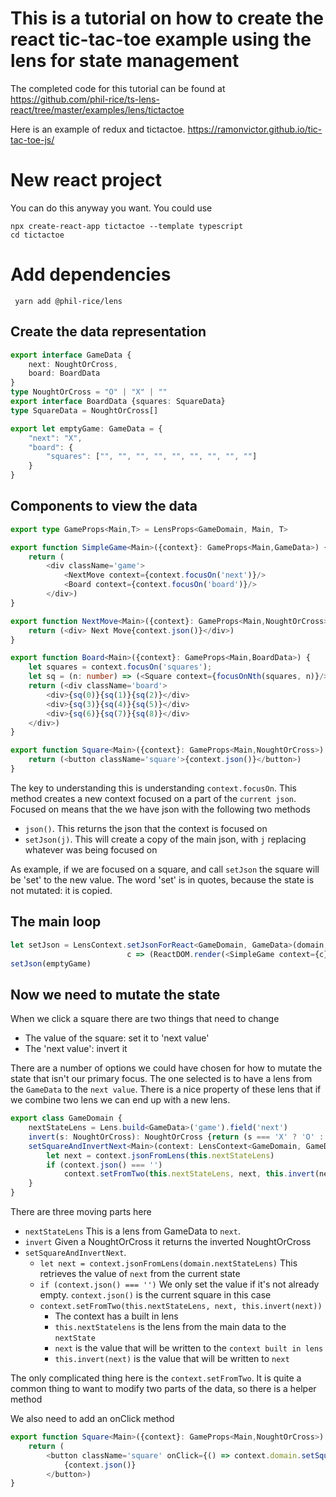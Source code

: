 # This is a tutorial on how to create the react tic-tac-toe example using the lens for state management

The completed code for this tutorial can be found
at https://github.com/phil-rice/ts-lens-react/tree/master/examples/lens/tictactoe

Here is an example of redux and tictactoe. https://ramonvictor.github.io/tic-tac-toe-js/

# New react project

You can do this anyway you want. You could use

```shell
npx create-react-app tictactoe --template typescript
cd tictactoe
```

# Add dependencies

```shell
 yarn add @phil-rice/lens
```

## Create the data representation

```typescript jsx
export interface GameData {
    next: NoughtOrCross,
    board: BoardData
}
type NoughtOrCross = "O" | "X" | ""
export interface BoardData {squares: SquareData}
type SquareData = NoughtOrCross[]

export let emptyGame: GameData = {
    "next": "X",
    "board": {
        "squares": ["", "", "", "", "", "", "", "", ""]
    }
}
```

## Components to view the data

```typescript jsx
export type GameProps<Main,T> = LensProps<GameDomain, Main, T>

export function SimpleGame<Main>({context}: GameProps<Main,GameData>) {
    return (
        <div className='game'>
            <NextMove context={context.focusOn('next')}/>
            <Board context={context.focusOn('board')}/>
        </div>)
}

export function NextMove<Main>({context}: GameProps<Main,NoughtOrCross>) {
    return (<div> Next Move{context.json()}</div>)
}

export function Board<Main>({context}: GameProps<Main,BoardData>) {
    let squares = context.focusOn('squares');
    let sq = (n: number) => (<Square context={focusOnNth(squares, n)}/>)
    return (<div className='board'>
        <div>{sq(0)}{sq(1)}{sq(2)}</div>
        <div>{sq(3)}{sq(4)}{sq(5)}</div>
        <div>{sq(6)}{sq(7)}{sq(8)}</div>
    </div>)
}

export function Square<Main>({context}: GameProps<Main,NoughtOrCross>) {
    return (<button className='square'>{context.json()}</button>)
}
```
The key to understanding this is understanding `context.focusOn`. This method creates a new context focused on 
a part of the `current json`. Focused on means that the we have json with the following two methods
* `json()`. This returns the json that the context is focused on
*  `setJson(j)`. This will create a copy of the main json, with `j` replacing whatever was being focused on

As example, if we are focused on a square, and call `setJson` the square will be 'set' to the new value. The word 'set'
is in quotes, because the state is not mutated: it is copied.

## The main loop

```typescript jsx
let setJson = LensContext.setJsonForReact<GameDomain, GameData>(domain, 'game',
                          c => (ReactDOM.render(<SimpleGame context={c}/>, rootElement)))
setJson(emptyGame)
```

## Now we need to mutate the state

When we click a square there are two things that need to change
* The value of the square: set it to 'next value'
* The 'next value': invert it

There are a number of options we could have chosen for how to mutate the state that isn't our primary focus. The one
selected is to have a lens from the  `GameData` to the `next value`. There is a nice property of these lens that if 
we combine two lens we can end up with a new lens.

```typescript jsx
export class GameDomain {
    nextStateLens = Lens.build<GameData>('game').field('next')
    invert(s: NoughtOrCross): NoughtOrCross {return (s === 'X' ? 'O' : 'X')};
    setSquareAndInvertNext<Main>(context: LensContext<GameDomain, GameData, NoughtOrCross>) {
        let next = context.jsonFromLens(this.nextStateLens)
        if (context.json() === '')
            context.setFromTwo(this.nextStateLens, next, this.invert(next))
    }
}
```

There are three moving parts here
* `nextStateLens` This is a lens from GameData to `next`.
* `invert` Given a NoughtOrCross it returns the inverted NoughtOrCross
* `setSquareAndInvertNext`. 
    * `let next = context.jsonFromLens(domain.nextStateLens)` This retrieves the value of `next` from the current state
    * `if (context.json() === '')` We only set the value if it's not already empty. `context.json()` is the current square in this case
    * `context.setFromTwo(this.nextStateLens, next, this.invert(next))` 
        * The context has a built in lens
        * `this.nextStatelens` is the lens from the main data to the `nextState`
        * `next` is the value that will be written to the `context built in lens`
        * `this.invert(next)` is the value that will be written to `next`
        
The only complicated thing here is the `context.setFromTwo`. It is quite a common thing to want to modify
two parts of the data, so there is a helper method

We also need to add an onClick method

```typescript jsx
export function Square<Main>({context}: GameProps<Main,NoughtOrCross>) {
    return (
        <button className='square' onClick={() => context.domain.setSquareAndInvertNext(context)}>
            {context.json()}
        </button>)
}
```




